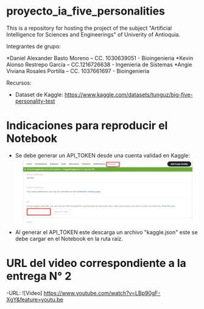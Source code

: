 # proyecto_ia_five_personalities
This is a repository for hosting the project of the subject "Artificial Intelligence for Sciences and Engineerings" of Univerity of Antioquia.

Integrantes de grupo:

*Daniel Alexander Basto Moreno – CC. 1030639051 - Bioingenieria
*Kevin Alonso Restrepo García – CC.1216726638 - Ingenieria de Sistemas
*Angie Viviana Rosales Portilla – CC. 1037661697 - Bioingenieria

Recursos:
- Dataset de Kaggle: https://www.kaggle.com/datasets/tunguz/big-five-personality-test


# Indicaciones para reproducir el Notebook

- Se debe generar un API_TOKEN desde una cuenta validad en Kaggle:
![Imagen muestra como crear API TOKEN](API_TOKEN.png)
- Al generar el API_TOKEN este descarga un archivo "kaggle.json" este se debe cargar en el Notebook en la ruta raíz.

# URL del video correspondiente a la entrega N° 2

-URL: ![Video] https://www.youtube.com/watch?v=LBp90gF-XgY&feature=youtu.be
